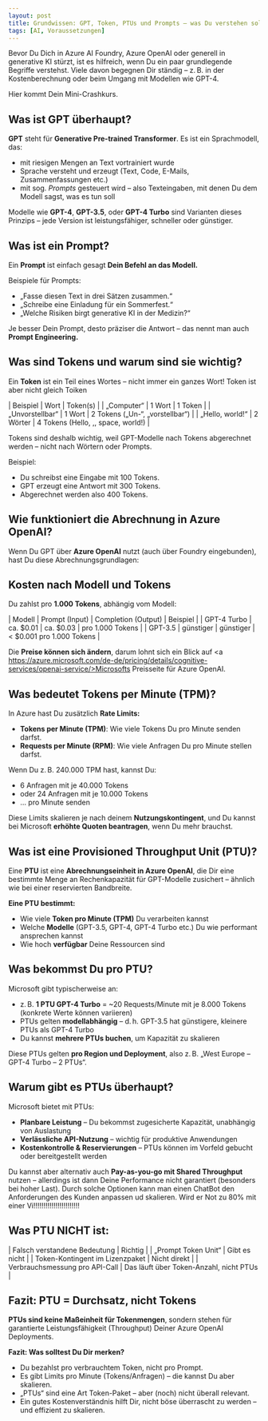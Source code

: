 ```yaml
---
layout: post
title: Grundwissen: GPT, Token, PTUs und Prompts – was Du verstehen solltest, bevor Du loslegst
tags: [AI, Voraussetzungen]
---
```


Bevor Du Dich in Azure AI Foundry, Azure OpenAI oder generell in generative KI stürzt, ist es hilfreich, wenn Du ein paar grundlegende Begriffe verstehst. Viele davon begegnen Dir ständig – z. B. in der Kostenberechnung oder beim Umgang mit Modellen wie GPT-4.

Hier kommt Dein Mini-Crashkurs.

## Was ist GPT überhaupt?
**GPT** steht für **Generative Pre-trained Transformer**. Es ist ein Sprachmodell, das:

- mit riesigen Mengen an Text vortrainiert wurde
- Sprache versteht und erzeugt (Text, Code, E-Mails, Zusammenfassungen etc.)
- mit sog. *Prompts* gesteuert wird – also Texteingaben, mit denen Du dem Modell sagst, was es tun soll

Modelle wie **GPT-4**, **GPT-3.5**, oder **GPT-4 Turbo** sind Varianten dieses Prinzips – jede Version ist leistungsfähiger, schneller oder günstiger.

## Was ist ein Prompt?
Ein **Prompt** ist einfach gesagt **Dein Befehl an das Modell.**

Beispiele für Prompts:
- „Fasse diesen Text in drei Sätzen zusammen.“
- „Schreibe eine Einladung für ein Sommerfest.“
- „Welche Risiken birgt generative KI in der Medizin?“

Je besser Dein Prompt, desto präziser die Antwort – das nennt man auch **Prompt Engineering.**

## Was sind Tokens und warum sind sie wichtig?
Ein **Token** ist ein Teil eines Wortes – nicht immer ein ganzes Wort!
Token ist aber nicht gleich Toiken

| Beispiel | Wort | Token(s) |
| „Computer“ |	1 Wort |	1 Token |
| „Unvorstellbar“ |	1 Wort |	2 Tokens („Un-“, „vorstellbar“) |
| „Hello, world!“ |	2 Wörter |	4 Tokens (Hello, ,, space, world!) |

Tokens sind deshalb wichtig, weil GPT-Modelle nach Tokens abgerechnet werden – nicht nach Wörtern oder Prompts.

Beispiel:

- Du schreibst eine Eingabe mit 100 Tokens.
- GPT erzeugt eine Antwort mit 300 Tokens.
- Abgerechnet werden also 400 Tokens.

## Wie funktioniert die Abrechnung in Azure OpenAI?
Wenn Du GPT über **Azure OpenAI** nutzt (auch über Foundry eingebunden), hast Du diese Abrechnungsgrundlagen:

## Kosten nach Modell und Tokens
Du zahlst pro **1.000 Tokens**, abhängig vom Modell:

| Modell |	Prompt (Input) |	Completion (Output) |	Beispiel |
| GPT-4 Turbo |	ca. $0.01	| ca. $0.03	| pro 1.000 Tokens |
| GPT-3.5	| günstiger	| günstiger	| < $0.001 pro 1.000 Tokens |

Die **Preise können sich ändern**, darum lohnt sich ein Blick auf <a https://azure.microsoft.com/de-de/pricing/details/cognitive-services/openai-service/>Microsofts Preisseite für Azure OpenAI</a>.

## Was bedeutet Tokens per Minute (TPM)?
In Azure hast Du zusätzlich **Rate Limits:**

- **Tokens per Minute (TPM)**: Wie viele Tokens Du pro Minute senden darfst.
- **Requests per Minute (RPM)**: Wie viele Anfragen Du pro Minute stellen darfst.

Wenn Du z. B. 240.000 TPM hast, kannst Du:

- 6 Anfragen mit je 40.000 Tokens
- oder 24 Anfragen mit je 10.000 Tokens
- … pro Minute senden

Diese Limits skalieren je nach deinem **Nutzungskontingent**, und Du kannst bei Microsoft **erhöhte Quoten beantragen**, wenn Du mehr brauchst.

## Was ist eine Provisioned Throughput Unit (PTU)?
Eine **PTU** ist eine **Abrechnungseinheit in Azure OpenAI**, die Dir eine bestimmte Menge an Rechenkapazität für GPT-Modelle zusichert – ähnlich wie bei einer reservierten Bandbreite.

**Eine PTU bestimmt:**
- Wie viele **Token pro Minute (TPM)** Du verarbeiten kannst
- Welche **Modelle** (GPT-3.5, GPT-4, GPT-4 Turbo etc.) Du wie performant ansprechen kannst
- Wie hoch **verfügbar** Deine Ressourcen sind

## Was bekommst Du pro PTU?
Microsoft gibt typischerweise an:

- z. B. **1 PTU GPT-4 Turbo** = ~20 Requests/Minute mit je 8.000 Tokens (konkrete Werte können variieren)
- PTUs gelten **modellabhängig** – d. h. GPT-3.5 hat günstigere, kleinere PTUs als GPT-4 Turbo
- Du kannst **mehrere PTUs buchen**, um Kapazität zu skalieren

Diese PTUs gelten **pro Region und Deployment**, also z. B. „West Europe – GPT-4 Turbo – 2 PTUs“.

## Warum gibt es PTUs überhaupt?
Microsoft bietet mit PTUs:

- **Planbare Leistung** – Du bekommst zugesicherte Kapazität, unabhängig von Auslastung
- **Verlässliche API-Nutzung** – wichtig für produktive Anwendungen
- **Kostenkontrolle & Reservierungen** – PTUs können im Vorfeld gebucht oder bereitgestellt werden

Du kannst aber alternativ auch **Pay-as-you-go mit Shared Throughput** nutzen – allerdings ist dann Deine Performance nicht garantiert (besonders bei hoher Last).
Durch solche Optionen kann man einen ChatBot den Anforderungen des Kunden anpassen ud skalieren.
Wird er Not zu 80% mit einer Vi!!!!!!!!!!!!!!!!!!!!!!!

## Was PTU NICHT ist:
| Falsch verstandene Bedeutung	| Richtig |
| „Prompt Token Unit“	| Gibt es nicht |
| Token-Kontingent im Lizenzpaket	| Nicht direkt |
| Verbrauchsmessung pro API-Call	| Das läuft über Token-Anzahl, nicht PTUs |

## Fazit: PTU = Durchsatz, nicht Tokens
**PTUs sind keine Maßeinheit für Tokenmengen**, sondern stehen für garantierte Leistungsfähigkeit (Throughput) Deiner Azure OpenAI Deployments.

**Fazit: Was solltest Du Dir merken?**
- Du bezahlst pro verbrauchtem Token, nicht pro Prompt.
- Es gibt Limits pro Minute (Tokens/Anfragen) – die kannst Du aber skalieren.
- „PTUs“ sind eine Art Token-Paket – aber (noch) nicht überall relevant.
- Ein gutes Kostenverständnis hilft Dir, nicht böse überrascht zu werden – und effizient zu skalieren.

